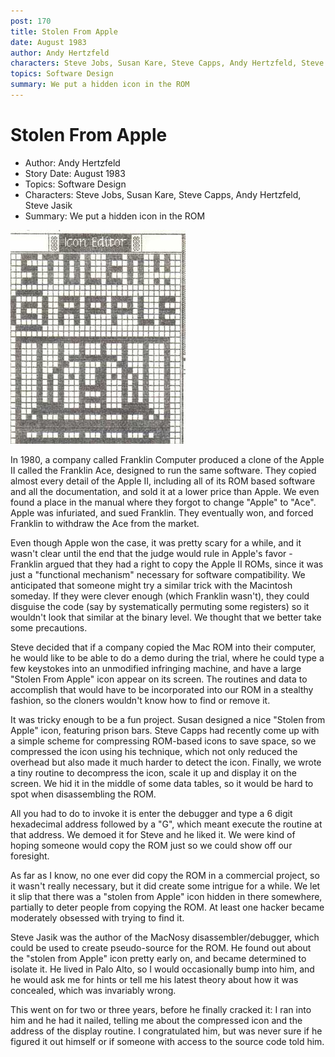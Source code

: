```yaml
---
post: 170
title: Stolen From Apple
date: August 1983
author: Andy Hertzfeld
characters: Steve Jobs, Susan Kare, Steve Capps, Andy Hertzfeld, Steve Jasik
topics: Software Design
summary: We put a hidden icon in the ROM
---
```


# Stolen From Apple
* Author: Andy Hertzfeld
* Story Date: August 1983
* Topics: Software Design
* Characters: Steve Jobs, Susan Kare, Steve Capps, Andy Hertzfeld, Steve Jasik
* Summary: We put a hidden icon in the ROM

![the secret 'Stolen From Apple' icon](images/Macintosh/stolen_from_apple.jpg) 
    
In 1980, a company called Franklin Computer produced a clone of the Apple II called the Franklin Ace, designed to run the same software.  They copied almost every detail of the Apple II, including all of its ROM based software and all the documentation, and sold it at a lower price than Apple.   We even found a place in the manual where they forgot to change "Apple" to "Ace".   Apple was infuriated, and sued Franklin.  They eventually won, and forced Franklin to withdraw the Ace from the market.

Even though Apple won the case, it was pretty scary for a while, and it wasn't clear until the end that the judge would rule in Apple's favor - Franklin argued that they had a right to copy the Apple II ROMs, since it was just a "functional mechanism" necessary for software compatibility.  We anticipated that someone might try a similar trick with the Macintosh someday.  If they were clever enough (which Franklin wasn't), they could disguise the code (say by systematically permuting some registers) so it wouldn't look that similar at the binary level.  We thought that we better take some precautions.

Steve decided that if a company copied the Mac ROM into their computer, he would like to be able to do a demo during the trial, where he could type a few keystokes into an unmodified infringing machine, and have a large "Stolen From Apple" icon appear on its screen.  The routines and data to accomplish that would have to be incorporated into our ROM in a stealthy fashion, so the cloners wouldn't know how to find or remove it.

It was tricky enough to be a fun project.  Susan designed a nice "Stolen from Apple" icon, featuring prison bars.  Steve Capps had recently come up with a simple scheme for compressing ROM-based icons to save space, so we compressed the icon using his technique, which not only reduced the overhead but also made it much harder to detect the icon.  Finally, we wrote a tiny routine to decompress the icon, scale it up and display it on the screen.  We hid it in the middle of some data tables, so it would be hard to spot when disassembling the ROM.

All you had to do to invoke it is enter the debugger and type a 6 digit hexadecimal address followed by a "G", which meant execute the routine at that address.  We demoed it for Steve and he liked it.  We were kind of hoping someone would copy the ROM just so we could show off our foresight.

As far as I know, no one ever did copy the ROM in a commercial project, so it wasn't really necessary, but it did create some intrigue for a while.  We let it slip that there was a "stolen from Apple" icon hidden in there somewhere, partially to deter people from copying the ROM.  At least one hacker became moderately obsessed with trying to find it.

Steve Jasik was the author of the MacNosy disassembler/debugger, which could be used to create pseudo-source for the ROM.  He found out about the "stolen from Apple" icon pretty early on, and became determined to isolate it.  He lived in Palo Alto, so I would occasionally bump into him, and he would ask me for hints or tell me his latest theory about how it was concealed, which was invariably wrong.

This went on for two or three years, before he finally cracked it: I ran into him and he had it nailed, telling me about the compressed icon and the address of the display routine.  I congratulated him, but was never sure if he figured it out himself or if someone with access to the source code told him.